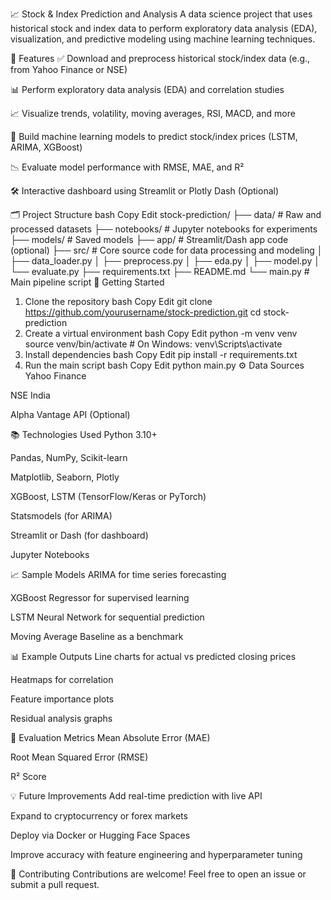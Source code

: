 📈 Stock & Index Prediction and Analysis
A data science project that uses historical stock and index data to perform exploratory data analysis (EDA), visualization, and predictive modeling using machine learning techniques.

🧠 Features
✅ Download and preprocess historical stock/index data (e.g., from Yahoo Finance or NSE)

📊 Perform exploratory data analysis (EDA) and correlation studies

📈 Visualize trends, volatility, moving averages, RSI, MACD, and more

🤖 Build machine learning models to predict stock/index prices (LSTM, ARIMA, XGBoost)

📉 Evaluate model performance with RMSE, MAE, and R²

🛠️ Interactive dashboard using Streamlit or Plotly Dash (Optional)

🗂️ Project Structure
bash
Copy
Edit
stock-prediction/
├── data/                   # Raw and processed datasets
├── notebooks/              # Jupyter notebooks for experiments
├── models/                 # Saved models
├── app/                    # Streamlit/Dash app code (optional)
├── src/                    # Core source code for data processing and modeling
│   ├── data_loader.py
│   ├── preprocess.py
│   ├── eda.py
│   ├── model.py
│   └── evaluate.py
├── requirements.txt
├── README.md
└── main.py                 # Main pipeline script
🚀 Getting Started
1. Clone the repository
bash
Copy
Edit
git clone https://github.com/yourusername/stock-prediction.git
cd stock-prediction
2. Create a virtual environment
bash
Copy
Edit
python -m venv venv
source venv/bin/activate  # On Windows: venv\Scripts\activate
3. Install dependencies
bash
Copy
Edit
pip install -r requirements.txt
4. Run the main script
bash
Copy
Edit
python main.py
⚙️ Data Sources
Yahoo Finance

NSE India

Alpha Vantage API (Optional)

📚 Technologies Used
Python 3.10+

Pandas, NumPy, Scikit-learn

Matplotlib, Seaborn, Plotly

XGBoost, LSTM (TensorFlow/Keras or PyTorch)

Statsmodels (for ARIMA)

Streamlit or Dash (for dashboard)

Jupyter Notebooks

📈 Sample Models
ARIMA for time series forecasting

XGBoost Regressor for supervised learning

LSTM Neural Network for sequential prediction

Moving Average Baseline as a benchmark

📊 Example Outputs
Line charts for actual vs predicted closing prices

Heatmaps for correlation

Feature importance plots

Residual analysis graphs

🧪 Evaluation Metrics
Mean Absolute Error (MAE)

Root Mean Squared Error (RMSE)

R² Score

💡 Future Improvements
Add real-time prediction with live API

Expand to cryptocurrency or forex markets

Deploy via Docker or Hugging Face Spaces

Improve accuracy with feature engineering and hyperparameter tuning

🤝 Contributing
Contributions are welcome! Feel free to open an issue or submit a pull request.

 
